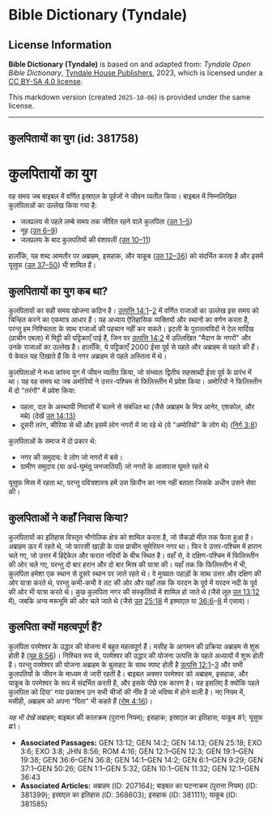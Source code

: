 # Bible Dictionary (Tyndale)

## License Information

**Bible Dictionary (Tyndale)** is based on and adapted from: _Tyndale Open Bible Dictionary_, [Tyndale House Publishers](https://tyndaleopenresources.com/), 2023, which is licensed under a [CC BY-SA 4.0 license](https://creativecommons.org/licenses/by-sa/4.0/legalcode.en).

This markdown version (created `2025-10-06`) is provided under the same license.



--------------------------------

## कुलपितायों का युग (id: 381758)

कुलपितायों का युग
=================

वह समय जब बाइबल में वर्णित इस्राएल के पूर्वजों ने जीवन व्यतीत किया। बाइबल में निम्नलिखित कुलपिताओं का उल्लेख किया गया है:

* जलप्रलय से पहले लम्बे समय तक जीवित रहने वाले कुलपिता ([उत 1–5](https://ref.ly/Gen1:1-Gen5:32))
* नूह ([उत 6–9](https://ref.ly/Gen6:1-Gen9:29))
* जलप्रलय के बाद कुलपतियों की वंशावली ([उत 10–11](https://ref.ly/Gen10:1-Gen11:32))

हालाँकि, यह शब्द आमतौर पर अब्राहम, इसहाक, और याकूब ([उत 12–36](https://ref.ly/Gen12:1-Gen36:43)) को संदर्भित करता है और इसमें यूसुफ ([उत 37–50](https://ref.ly/Gen37:1-Gen50:26)) भी शामिल हैं।

कुलपितायों का युग कब था?
------------------------

कुलपितायों का सही समय खोजना कठिन है। [उत्पत्ति 14:1](https://ref.ly/Gen14:1-Gen14:2)–[2](https://ref.ly/Gen14:1-Gen14:2) में वर्णित राजाओं का उल्लेख इस समय को चिन्हित करने का एकमात्र आधार है। यह अध्याय ऐतिहासिक व्यक्तियों और स्थानों का वर्णन करता है, परन्तु हम निश्चितता के साथ राजाओं की पहचान नहीं कर सकते। इटली के पुरातत्वविदों ने टेल मार्दिख (प्राचीन एबला) में मिट्टी की पट्टिकाएँ पाई हैं, जिन पर [उत्पत्ति 14:2](https://ref.ly/Gen14:2) में उल्लिखित "मैदान के नगरों" और उनके राजाओं का उल्लेख है। हालाँकि, ये पट्टिकाएँ 2000 ईसा पूर्व से पहले और अब्राहम से पहले की हैं। ये केवल यह दिखाते हैं कि ये नगर अब्राहम से पहले अस्तित्व में थे।

कुलपिताओं ने मध्य कांस्य युग में जीवन व्यतीत किया, जो संभवतः द्वितीय सहस्राब्दी ईसा पूर्व के प्रारंभ में था। यह वह समय था जब अमोरियों ने उत्तर\-पश्चिम से फिलिस्तीन में प्रवेश किया। अमोरियों ने फिलिस्तीन में दो "तरंगों" में प्रवेश किया:

* पहला, दल के अस्थायी निवासों में चलने से संबंधित था (जैसे अब्राहम के मित्र आनेर, एशकोल, और मम्रे) (देखें [उत 14:13\)](https://ref.ly/Gen14:13)
* दूसरी तरंग, सीरिया से थी और इसमें लोग नगरों में जा रहे थे (ये "अमोरियों" के लोग थे) ([निर्ग 3:8](https://ref.ly/Exod3:8))

कुलपिताओं के समाज में दो प्रकार थे:

* नगर की समुदाय: वे लोग जो नगरों में बसे।
* ग्रामीण समुदाय (या अर्ध\-घुमंतू जनजातियाँ) जो नगरों के आसपास घूमते रहते थे

यूसुफ मिस्र में रहता था, परन्तु पवित्रशास्त्र हमें उस फ़िरौन का नाम नहीं बताता जिसके अधीन उसने सेवा की।

कुलपिताओं ने कहाँ निवास किया?
-----------------------------

कुलपितायों का इतिहास विस्तृत भौगोलिक क्षेत्र को शामिल करता है, जो सैकड़ों मील तक फैला हुआ है। अब्राहम ऊर में रहते थे, जो फारसी खाड़ी के पास प्राचीन सुमेरियन नगर था। फिर वे उत्तर\-पश्चिम में हारान चले गए, जो उत्तर में हिद्देकेल और फरात नदियों के बीच स्थित है। वहाँ से, वे दक्षिण\-पश्चिम में फिलिस्तीन की ओर चले गए, परन्तु दो बार हरान और दो बार मिस्र की यात्रा की। यहाँ तक कि फिलिस्तीन में भी, कुलपिता हमेशा एक स्थान से दूसरे स्थान पर जाते रहते थे। वे मुख्यतः पहाड़ों के साथ उत्तर और दक्षिण की ओर यात्रा करते थे, परन्तु कभी\-कभी वे तट की ओर और यहाँ तक कि यरदन के पूर्व में यरदन नदी के पूर्व की ओर भी यात्रा करते थे। कुछ कुलपिता नगर की संस्कृतियों में शामिल हो जाते थे (जैसे लूत [उत 13:12](https://ref.ly/Gen13:12) में), जबकि अन्य मरूभूमि की ओर चले जाते थे (जैसे [उत](https://ref.ly/Gen13:12) [25:18](https://ref.ly/Gen25:18) में इश्माएल या [36:6](https://ref.ly/Gen36:6-Gen36:8)–[8](https://ref.ly/Gen36:6-Gen36:8) में एसाव)।

कुलपिता क्यों महत्वपूर्ण हैं?
-----------------------------

कुलपिता परमेश्वर के उद्धार की योजना में बहुत महत्वपूर्ण हैं। मसीह के आगमन की प्रक्रिया अब्राहम से शुरू होती है ([यूह 8:56](https://ref.ly/John8:56))। निश्चित रूप से, परमेश्वर की उद्धार की योजना उत्पत्ति के पहले अध्यायों में शुरू होती है। परन्तु परमेश्वर की योजना अब्राहम के बुलाहट के साथ स्पष्ट होती है [उत्पत्ति 12:1](https://ref.ly/Gen12:1-Gen12:3)–[3](https://ref.ly/Gen12:1-Gen12:3) और सभी कुलपतियों के जीवन के माध्यम से जारी रहती है। बाइबल अक्सर परमेश्वर को अब्राहम, इसहाक, और याकूब के परमेश्वर के रूप में संदर्भित करती है, और इसके पीछे एक कारण है। यह इसलिए है क्योंकि पहले कुलपिता को दिया' गया प्रकाशन उन सभी चीजों की नींव है जो भविष्य में होने वाली है। नए नियम में, मसीही, अब्राहम को अपना “पिता” भी कहते हैं ([रोम 4:16](https://ref.ly/Rom4:16))।

*यह भी देखें* अब्राहम; बाइबल की कालक्रम (पुराना नियम); इसहाक; इस्राएल का इतिहास; याकूब \#1; यूसुफ \#1।

* **Associated Passages:** GEN 13:12; GEN 14:2; GEN 14:13; GEN 25:18; EXO 3:6; EXO 3:8; JHN 8:56; ROM 4:16; GEN 12:1–GEN 12:3; GEN 19:1–GEN 19:38; GEN 36:6–GEN 36:8; GEN 14:1–GEN 14:2; GEN 6:1–GEN 9:29; GEN 37:1–GEN 50:26; GEN 1:1–GEN 5:32; GEN 10:1–GEN 11:32; GEN 12:1–GEN 36:43
* **Associated Articles:** अब्राहम (ID: 207164); बाइबल का घटनाक्रम (पुराना नियम) (ID: 381399); इस्राएल का इतिहास  (ID: 368603); इसहाक (ID: 381111); याकूब (ID: 381585)

